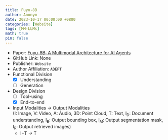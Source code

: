 ```yaml
---
title: Fuyu-8B
author: Anonym
date: 2023-10-17 00:00:00 +0800
categories: [Website]
tags: [MM-LLMs]
math: true
pin: false
---
```


- Paper: [Fuyu-8B: A Multimodal Architecture for AI Agents](https://www.adept.ai/blog/fuyu-8b)
- GitHub Link: None
- Publisher: `Website`
- Author Affiliation: `ADEPT`
- Functional Division
  + [x] Understanding
  + [ ] Generation
- Design Division
  + [ ] Tool-using
  + [x] End-to-end
- Input Modalities $\rightarrow$ Output Modalities <br />(I: Image, V: Video, A: Audio, 3D: Point Cloud, T: Text, I<sub>D</sub>: Document understanding, I<sub>B</sub>: Output bounding box, I<sub>M</sub>: Output segmentation mask, I<sub>R</sub>: Output retrieved images)
  + I+T $\rightarrow$ T
